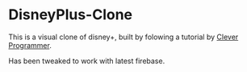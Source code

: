 # DisneyPlus-Clone

This is a visual clone of disney+, built by folowing a tutorial by [Clever Programmer](https://www.youtube.com/watch?v=R_OERlafbmw&list=PL-J2q3Ga50oMQa1JdSJxYoZELwOJAXExP&index=1).

Has been tweaked to work with latest firebase.
